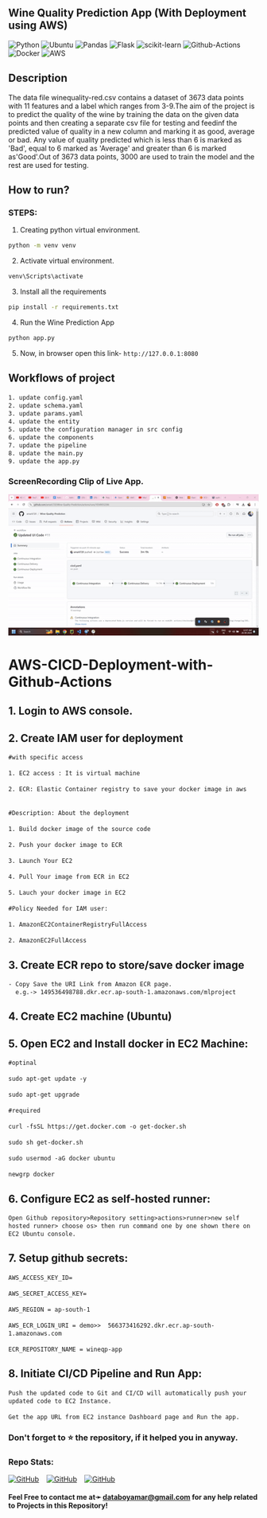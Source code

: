## Wine Quality Prediction App (With Deployment using AWS)
<img alt="Python" src="https://img.shields.io/badge/python%20-%2314354C.svg?&style=for-the-badge&logo=python&logoColor=white" /> <img alt="Ubuntu" src="https://img.shields.io/badge/Ubuntu-E95420?style=for-the-badge&logo=ubuntu&logoColor=white" /> <img alt="Pandas" src="https://img.shields.io/badge/pandas%20-%23150458.svg?&style=for-the-badge&logo=pandas&logoColor=white" /> <img alt="Flask" src="https://img.shields.io/badge/flask%20-%23000.svg?&style=for-the-badge&logo=flask&logoColor=white" /> <img alt="scikit-learn" src="https://img.shields.io/badge/scikit--learn-%23F7931E.svg?style=for-the-badge&logo=scikit-learn&logoColor=white" /> 
<img alt="Github-Actions" src="https://img.shields.io/badge/github%20actions-%232671E5.svg?style=for-the-badge&logo=githubactions&logoColor=white"/> <img alt="Docker" src="https://img.shields.io/badge/docker-%230db7ed.svg?style=for-the-badge&logo=docker&logoColor=white" /> <img alt="AWS" src="https://img.shields.io/badge/AWS%20-%23FF9900.svg?&style=for-the-badge&logo=amazon-aws&logoColor=white"/>  

## Description
The data file winequality-red.csv contains a dataset of 3673 data points with 11 features and a label which ranges from 3-9.The aim of the project is to predict the quality of the wine by training the data on the given data points and then creating a separate csv file for testing and feedinf the predicted value of quality in a new column and marking it as good, average or bad. Any value of quality predicted which is less than 6 is marked as 'Bad', equal to 6 marked as 'Average' and greater than 6 is marked as'Good'.Out of 3673 data points, 3000 are used to train the model and the rest are used for testing.

## How to run?
### STEPS:

1. Creating python virtual environment.
```bash
python -m venv venv
```
2. Activate virtual environment.
```bash
venv\Scripts\activate
```
3. Install all the requirements
```bash
pip install -r requirements.txt
```
4. Run the Wine Prediction App
```bash
python app.py
```
5. Now, in browser open this link- `http://127.0.0.1:8080`

## Workflows of project

	1. update config.yaml
	2. update schema.yaml
	3. update params.yaml
	4. update the entity 
	5. update the configuration manager in src config
	6. update the components
	7. update the pipeline
	8. update the main.py
	9. update the app.py

### ScreenRecording Clip of Live App.
[![Demo Doccou alpha](https://github.com/amark720/Amar-kumar/blob/master/ScreenShots/Wine-Quality-Prediction.gif)](https://github.com/amark720/Amar-kumar/blob/master/ScreenShots/Wine-Quality-Prediction.gif)

# AWS-CICD-Deployment-with-Github-Actions

## 1. Login to AWS console.

## 2. Create IAM user for deployment

	#with specific access

	1. EC2 access : It is virtual machine

	2. ECR: Elastic Container registry to save your docker image in aws


	#Description: About the deployment

	1. Build docker image of the source code

	2. Push your docker image to ECR

	3. Launch Your EC2 

	4. Pull Your image from ECR in EC2

	5. Lauch your docker image in EC2

	#Policy Needed for IAM user:

	1. AmazonEC2ContainerRegistryFullAccess

	2. AmazonEC2FullAccess

	
## 3. Create ECR repo to store/save docker image
    - Copy Save the URI Link from Amazon ECR page. 
      e.g.-> 149536498788.dkr.ecr.ap-south-1.amazonaws.com/mlproject

	
## 4. Create EC2 machine (Ubuntu) 

## 5. Open EC2 and Install docker in EC2 Machine:
	
	
	#optinal

	sudo apt-get update -y

	sudo apt-get upgrade
	
	#required

	curl -fsSL https://get.docker.com -o get-docker.sh

	sudo sh get-docker.sh

	sudo usermod -aG docker ubuntu

	newgrp docker
	
## 6. Configure EC2 as self-hosted runner:
    Open Github repository>Repository setting>actions>runner>new self hosted runner> choose os> then run command one by one shown there on EC2 Ubuntu console.


## 7. Setup github secrets:

    AWS_ACCESS_KEY_ID=

    AWS_SECRET_ACCESS_KEY=

    AWS_REGION = ap-south-1

    AWS_ECR_LOGIN_URI = demo>>  566373416292.dkr.ecr.ap-south-1.amazonaws.com

    ECR_REPOSITORY_NAME = wineqp-app

## 8. Initiate CI/CD Pipeline and Run App:
    
    Push the updated code to Git and CI/CD will automatically push your updated code to EC2 Instance.

    Get the app URL from EC2 instance Dashboard page and Run the app.

### Don't forget to ⭐ the repository, if it helped you in anyway.<br>

### Repo Stats:
[![GitHub](https://img.shields.io/github/followers/amark720?style=social)](https://github.com/amark720)  &ensp;  [![GitHub](https://img.shields.io/github/stars/amark720/Data-Science-Projects?style=social)](https://github.com/amark720/Data-Science-Projects)  &ensp;  [![GitHub](https://img.shields.io/github/forks/amark720/Data-Science-Projects?style=social)](https://github.com/amark720/Data-Science-Projects)
#### Feel Free to contact me at➛ databoyamar@gmail.com for any help related to Projects in this Repository!
